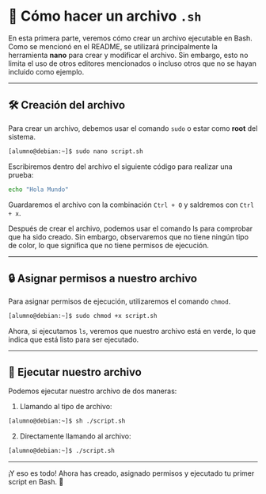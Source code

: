 # 📄 Cómo hacer un archivo `.sh`

En esta primera parte, veremos cómo crear un archivo ejecutable en Bash. Como se mencionó en el README, se utilizará principalmente la herramienta **nano** para crear y modificar el archivo. Sin embargo, esto no limita el uso de otros editores mencionados o incluso otros que no se hayan incluido como ejemplo.

---

## 🛠️ Creación del archivo

Para crear un archivo, debemos usar el comando `sudo` o estar como **root** del sistema.

```bash
[alumno@debian:~]$ sudo nano script.sh
```

Escribiremos dentro del archivo el siguiente código para realizar una prueba:

```bash
echo "Hola Mundo"
```

Guardaremos el archivo con la combinación `Ctrl + O` y saldremos con `Ctrl + x`.

Después de crear el archivo, podemos usar el comando ls para comprobar que ha sido creado. Sin embargo, observaremos que no tiene ningún tipo de color, lo que significa que no tiene permisos de ejecución.

---

## 🔒 Asignar permisos a nuestro archivo

Para asignar permisos de ejecución, utilizaremos el comando `chmod`.

```bash
[alumno@debian:~]$ sudo chmod +x script.sh
```

Ahora, si ejecutamos `ls`, veremos que nuestro archivo está en verde, lo que indica que está listo para ser ejecutado.

--- 

## 🚀 Ejecutar nuestro archivo

Podemos ejecutar nuestro archivo de dos maneras:

1. Llamando al tipo de archivo:

```bash
[alumno@debian:~]$ sh ./script.sh
```

2. Directamente llamando al archivo:

```bash
[alumno@debian:~]$ ./script.sh
```

---

¡Y eso es todo! Ahora has creado, asignado permisos y ejecutado tu primer script en Bash. 🎉
